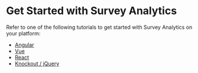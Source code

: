 # Get Started with Survey Analytics

Refer to one of the following tutorials to get started with Survey Analytics on your platform:

- [Angular](/Documentation/Analytics?id=get-started-angular)
- [Vue](/Documentation/Analytics?id=get-started-vue)
- [React](/Documentation/Analytics?id=get-started-react)
- [Knockout / jQuery](/Documentation/Analytics?id=get-started-knockout-jquery)
